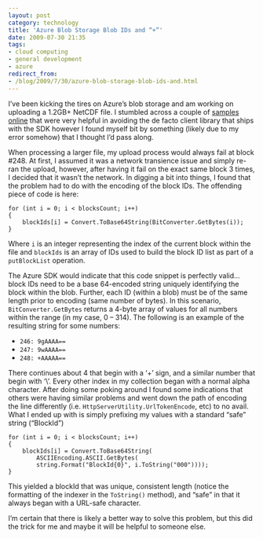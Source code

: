 ```yaml
---
layout: post
category: technology
title: 'Azure Blob Storage Blob IDs and “+”'
date: 2009-07-30 21:35
tags:
- cloud computing
- general development
- azure
redirect_from:
- /blog/2009/7/30/azure-blob-storage-blob-ids-and.html
---
```

I’ve been kicking the tires on Azure’s blob storage and am working on uploading a 1.2GB+ NetCDF file. I stumbled across
a couple of [samples online](http://azuredba.com/Blog/tabid/621/EntryId/183/A-REST-ful-Look-at-Azure-Blob-Storage-continued.aspx)
that were very helpful in avoiding the de facto client library that ships with the SDK however I found myself bit by
something (likely due to my error somehow) that I thought I’d pass along.

When processing a larger file, my upload process would always fail at block #248. At first, I assumed it was a network
transience issue and simply re-ran the upload, however, after having it fail on the exact same block 3 times, I decided
that it wasn’t the network. In digging a bit into things, I found that the problem had to do with the encoding of the
block IDs. The offending piece of code is here:

    for (int i = 0; i < blocksCount; i++)
    {
        blockIds[i] = Convert.ToBase64String(BitConverter.GetBytes(i));
    }

Where `i` is an integer representing the index of the current block within the file and `blockIds` is an array of IDs
used to build the block ID list as part of a `putBlockList` operation.

The Azure SDK would indicate that this code snippet is perfectly valid… block IDs need to be a base 64-encoded string
uniquely identifying the block within the blob. Further, each ID (within a blob) must be of the same length prior to
encoding (same number of bytes). In this scenario, `BitConverter.GetBytes` returns a 4-byte array of values for all
numbers within the range (in my case, 0 – 314). The following is an example of the resulting string for some numbers:

* `246: 9gAAAA==`
* `247: 9wAAAA==`
* `248: +AAAAA==`

There continues about 4 that begin with a ‘+’ sign, and a similar number that begin with ‘\’. Every other index in my
collection began with a normal alpha character. After doing some poking around I found some indications that others
were having similar problems and went down the path of encoding the line differently (i.e.
`HttpServerUtility.UrlTokenEncode`, etc) to no avail. What I ended up with is simply prefixing my values with a
standard “safe” string (“BlockId”)

    for (int i = 0; i < blocksCount; i++)
    {
        blockIds[i] = Convert.ToBase64String(
            ASCIIEncoding.ASCII.GetBytes(
            string.Format("BlockId{0}", i.ToString("000"))));
    }

This yielded a blockId that was unique, consistent length (notice the formatting of the indexer in the `ToString()`
method), and “safe” in that it always began with a URL-safe character.

I’m certain that there is likely a better way to solve this problem, but this did the trick for me and maybe it will
be helpful to someone else.
